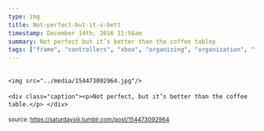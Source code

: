 ```yaml
---
type: img
title: Not-perfect-but-it-s-bett
timestamp: December 14th, 2016 11:58am
summary: Not perfect but it’s better than the coffee tablep 
tags: ["frame", "controllers", "xbox", "organizing", "organization", "framing"]
---
```


                
                
                
                                                                                        <img src="../media/154473092964.jpg"/>
                                                                                          <div class="caption"><p>Not perfect, but it’s better than the coffee table.</p> </div>
                                    
                
                
                
                
                                
<small>source: https://saturdayxiii.tumblr.com/post/154473092964</small>